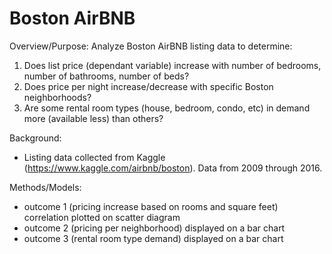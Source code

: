 # Boston AirBNB
Overview/Purpose: Analyze Boston AirBNB listing data to determine:
1. Does list price (dependant variable) increase with number of bedrooms, number of bathrooms, number of beds?
2. Does price per night increase/decrease with specific Boston neighborhoods?
3. Are some rental room types (house, bedroom, condo, etc) in demand more (available less) than others? 

Background: 
- Listing data collected from Kaggle (https://www.kaggle.com/airbnb/boston). Data from 2009 through 2016. 

Methods/Models:
- outcome 1 (pricing increase based on rooms and square feet) correlation plotted on scatter diagram
- outcome 2 (pricing per neighborhood) displayed on a bar chart
- outcome 3 (rental room type demand) displayed on a bar chart

